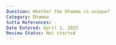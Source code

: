 ```yaml
---
Question: Whether the Dhamma is unique?
Category: Dhamma
Sutta References: -
Date Entered: April 1, 2025
Review Status: Not started
---
```

